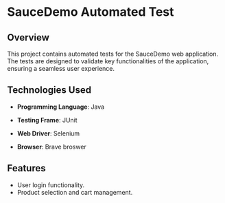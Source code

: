 # SauceDemo Automated Test

## Overview

This project contains automated tests for the SauceDemo web application. The tests are designed to validate key functionalities of the application, ensuring a seamless user experience.

## Technologies Used

- **Programming Language**: Java
- **Testing Frame**: JUnit
- **Web Driver**: Selenium

- **Browser**: Brave broswer

## Features

- User login functionality.
- Product selection and cart management.
